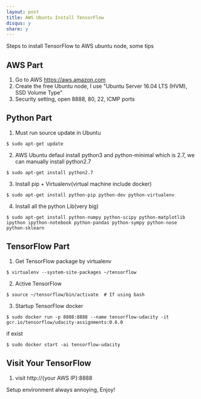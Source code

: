 ```yaml
---
layout: post
title: AWS Ubuntu Install TensorFlow
disqus: y
share: y
---
```


Steps to install TensorFlow to AWS ubuntu node, some tips

AWS Part
---------------------
1. Go to AWS https://aws.amazon.com
2. Create the free Ubuntu node, I use "Ubuntu Server 16.04 LTS (HVM), SSD Volume Type"
3. Security setting, open 8888, 80, 22, ICMP ports

Python Part
---------------------
1. Must run source update in Ubuntu
```
$ sudo apt-get update
```
2. AWS Ubuntu defaul install python3 and python-minimal which is 2.7, we can manually install python2.7
```
$ sudo apt-get install python2.7
```
3. Install pip + Virtualenv(virtual machine include docker)
```
$ sudo apt-get install python-pip python-dev python-virtualenv
```
4. Install all the python Lib(very big)
```
$ sudo apt-get install python-numpy python-scipy python-matplotlib ipython ipython-notebook python-pandas python-sympy python-nose python-sklearn
```

TensorFlow Part
---------------------
1. Get TensorFlow package by virtualenv
```
$ virtualenv --system-site-packages ~/tensorflow
```
2. Active TensorFlow
```
$ source ~/tensorflow/bin/activate  # If using bash
```
3. Startup TensorFlow docker
```
$ sudo docker run -p 8888:8888 --name tensorflow-udacity -it gcr.io/tensorflow/udacity-assignments:0.6.0
```
if exist
```
$ sudo docker start -ai tensorflow-udacity
```

Visit Your TensorFlow
---------------------
1. visit http://{your AWS IP}:8888

Setup environment always annoying, Enjoy! 
